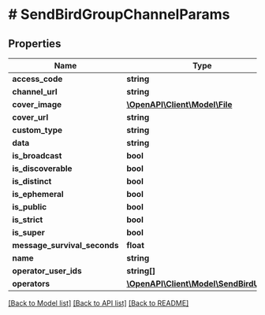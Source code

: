 # # SendBirdGroupChannelParams

## Properties

Name | Type | Description | Notes
------------ | ------------- | ------------- | -------------
**access_code** | **string** |  | [optional]
**channel_url** | **string** |  | [optional]
**cover_image** | [**\OpenAPI\Client\Model\File**](File.md) |  | [optional]
**cover_url** | **string** |  | [optional]
**custom_type** | **string** |  | [optional]
**data** | **string** |  | [optional]
**is_broadcast** | **bool** |  | [optional]
**is_discoverable** | **bool** |  | [optional]
**is_distinct** | **bool** |  | [optional]
**is_ephemeral** | **bool** |  | [optional]
**is_public** | **bool** |  | [optional]
**is_strict** | **bool** |  | [optional]
**is_super** | **bool** |  | [optional]
**message_survival_seconds** | **float** |  | [optional]
**name** | **string** |  | [optional]
**operator_user_ids** | **string[]** |  | [optional]
**operators** | [**\OpenAPI\Client\Model\SendBirdUser[]**](SendBirdUser.md) |  | [optional]

[[Back to Model list]](../../README.md#models) [[Back to API list]](../../README.md#endpoints) [[Back to README]](../../README.md)
